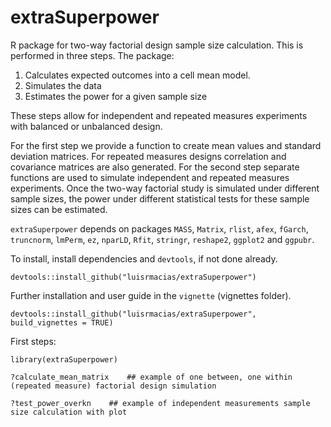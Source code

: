 # extraSuperpower
R package for two-way factorial design sample size calculation. This is performed in three steps. The package:
1. Calculates expected outcomes into a cell mean model.
2. Simulates the data
3. Estimates the power for a given sample size

These steps allow for independent and repeated measures experiments with balanced or unbalanced design. 

For the first step we provide a function to create mean values and standard deviation matrices. For repeated measures designs correlation and covariance matrices are also generated. For the second step separate functions are used to simulate independent and repeated measures experiments. Once the two-way factorial study is simulated under different sample sizes, the power under different statistical tests for these sample sizes can be estimated.

``extraSuperpower`` depends on packages ``MASS``, ``Matrix``, ``rlist``, ``afex``, ``fGarch``, ``truncnorm``, ``lmPerm``, ``ez``, ``nparLD``, ``Rfit``, ``stringr``, ``reshape2``, ``ggplot2`` and ``ggpubr``. 

To install, install dependencies and ``devtools``, if not done already.

``devtools::install_github("luisrmacias/extraSuperpower")``

Further installation and user guide in the ``vignette`` (vignettes folder).

``devtools::install_github("luisrmacias/extraSuperpower", build_vignettes = TRUE)``

First steps:

``library(extraSuperpower)``

``?calculate_mean_matrix    ## example of one between, one within (repeated measure) factorial design simulation``

``?test_power_overkn    ## example of independent measurements sample size calculation with plot``
